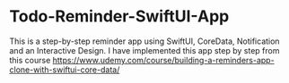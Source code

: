 # Todo-Reminder-SwiftUI-App
This is a step-by-step reminder app using SwiftUI, CoreData, Notification and an Interactive Design. I have implemented this app step by step from this course https://www.udemy.com/course/building-a-reminders-app-clone-with-swiftui-core-data/ 
